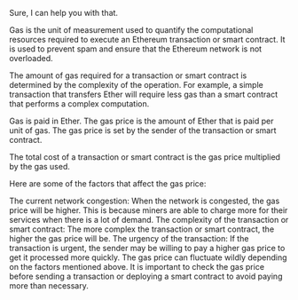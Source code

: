 
Sure, I can help you with that.

Gas is the unit of measurement used to quantify the computational resources required to execute an Ethereum transaction or smart contract. It is used to prevent spam and ensure that the Ethereum network is not overloaded.

The amount of gas required for a transaction or smart contract is determined by the complexity of the operation. For example, a simple transaction that transfers Ether will require less gas than a smart contract that performs a complex computation.

Gas is paid in Ether. The gas price is the amount of Ether that is paid per unit of gas. The gas price is set by the sender of the transaction or smart contract.

The total cost of a transaction or smart contract is the gas price multiplied by the gas used.

Here are some of the factors that affect the gas price:

The current network congestion: When the network is congested, the gas price will be higher. This is because miners are able to charge more for their services when there is a lot of demand.
The complexity of the transaction or smart contract: The more complex the transaction or smart contract, the higher the gas price will be.
The urgency of the transaction: If the transaction is urgent, the sender may be willing to pay a higher gas price to get it processed more quickly.
The gas price can fluctuate wildly depending on the factors mentioned above. It is important to check the gas price before sending a transaction or deploying a smart contract to avoid paying more than necessary.